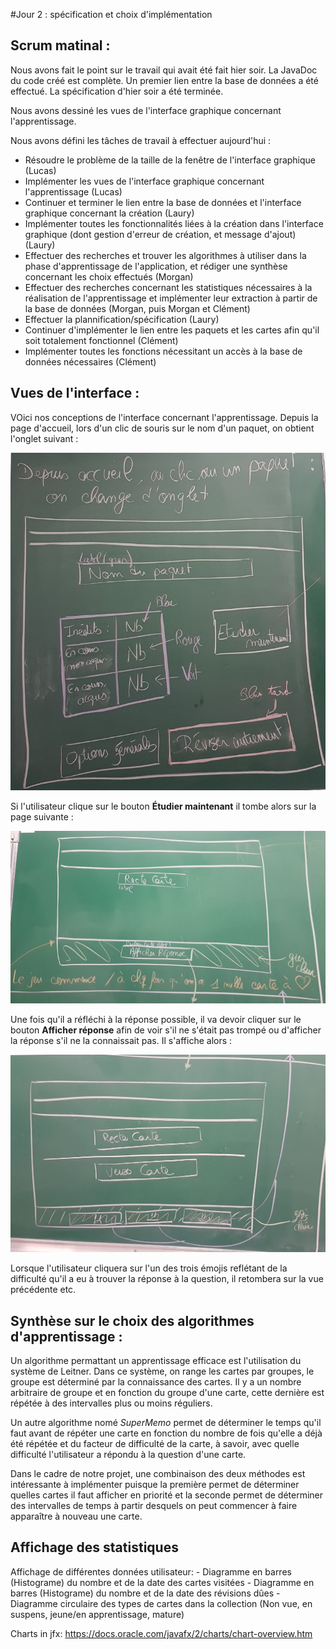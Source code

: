 #Jour 2 : spécification et choix d'implémentation

## Scrum matinal : 
Nous avons fait le point sur le travail qui avait été fait hier soir. La JavaDoc du code créé est complète. Un premier lien entre la base de données a été effectué. La spécification d'hier soir a été terminée.

Nous avons dessiné les vues de l'interface graphique concernant l'apprentissage.

Nous avons défini les tâches de travail à effectuer aujourd'hui :

- Résoudre le problème de la taille de la fenêtre de l'interface graphique (Lucas)
- Implémenter les vues de l'interface graphique concernant l'apprentissage (Lucas)
- Continuer et terminer le lien entre la base de données et l'interface graphique concernant la création (Laury)
- Implémenter toutes les fonctionnalités liées à la création dans l'interface graphique (dont gestion d'erreur de création, et message d'ajout) (Laury)
- Effectuer des recherches et trouver les algorithmes à utiliser dans la phase d'apprentissage de l'application, et rédiger une synthèse concernant les choix effectués (Morgan)
- Effectuer des recherches concernant les statistiques nécessaires à la réalisation de l'apprentissage et implémenter leur extraction à partir de la base de données (Morgan, puis Morgan et Clément)
-  Effectuer la plannification/spécification (Laury)
- Continuer d'implémenter le lien entre les paquets et les cartes afin qu'il soit totalement fonctionnel (Clément)
- Implémenter toutes les fonctions nécessitant un accès à la base de données nécessaires (Clément)

## Vues de l'interface :

VOici nos conceptions de l'interface concernant l'apprentissage. Depuis la page d'accueil, lors d'un clic de souris sur le nom d'un paquet, on obtient l'onglet suivant :

<img src="Specification/zoom_paquet.jpg">

Si l'utilisateur clique sur le bouton **Étudier maintenant** il tombe alors sur la page suivante :

<img src="Specification/apprentissage_question.jpg">

Une fois qu'il a réfléchi à la réponse possible, il va devoir cliquer sur le bouton **Afficher réponse** afin de voir s'il ne s'était pas trompé ou d'afficher la réponse s'il ne la connaissait pas. Il s'affiche alors :

<img src="Specification/apprentissage_reponse.jpg">

Lorsque l'utilisateur cliquera sur l'un des trois émojis reflétant de la difficulté qu'il a eu à trouver la réponse à la question, il retombera sur la vue précédente etc. 


## Synthèse sur le choix des algorithmes d'apprentissage :

Un algorithme permattant un apprentissage efficace est l'utilisation du système de Leitner. Dans ce système, on range les cartes par groupes, le groupe est déterminé par la connaissance des cartes. Il y a un nombre arbitraire de groupe et en fonction du groupe d'une carte, cette dernière est répétée à des intervalles plus ou moins réguliers.

Un autre algorithme nomé *SuperMemo* permet de déterminer le temps qu'il faut avant de répéter une carte en fonction du nombre de fois qu'elle a déjà été répétée et du facteur de difficulté de la carte, à savoir, avec quelle difficulté l'utilisateur a répondu à la question d'une carte.

Dans le cadre de notre projet, une combinaison des deux méthodes est intéressante à implémenter puisque la première permet de déterminer quelles cartes il faut afficher en priorité et la seconde permet de déterminer des intervalles de temps à partir desquels on peut commencer à faire apparaître à nouveau une carte.

## Affichage des statistiques

Affichage de différentes données utilisateur:
	- Diagramme en barres (Histograme) du nombre et de la date des cartes visitées
	- Diagramme en barres (Histograme) du nombre et de la date des révisions dûes 
	- Diagramme circulaire des types de cartes dans la collection (Non vue, en suspens, jeune/en apprentissage, mature)

Charts in jfx:
https://docs.oracle.com/javafx/2/charts/chart-overview.htm



